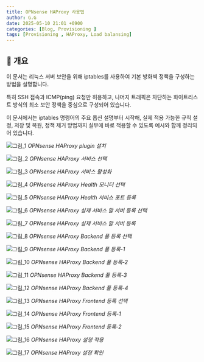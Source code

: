 ```yaml
---
title: OPNsense HAProxy 사용법
author: G.G
date: 2025-05-10 21:01 +0900
categories: [Blog, Provisioning ]
tags: [Provisioning , HAProxy, Load balansing]
---
```


## 📌 개요
이 문서는 리눅스 서버 보안을 위해 iptables를 사용하여 기본 방화벽 정책을 구성하는 방법을 설명합니다.

특히 SSH 접속과 ICMP(ping) 요청만 허용하고, 나머지 트래픽은 차단하는 화이트리스트 방식의 최소 보안 정책을 중심으로 구성되어 있습니다.

이 문서에서는 iptables 명령어의 주요 옵션 설명부터 시작해, 실제 적용 가능한 규칙 설정, 저장 및 복원, 정책 제거 방법까지 실무에 바로 적용할 수 있도록 예시와 함께 정리되어 있습니다.


![그림_1](/assets/img/2025-05-10/그림1.png)
_OPNsense HAProxy plugin 설치_

![그림_2](/assets/img/2025-05-10/그림2.png)
_OPNsense HAProxy 서비스 선택_

![그림_3](/assets/img/2025-05-10/그림3.png)
_OPNsense HAProxy 서비스 활성화_

![그림_4](/assets/img/2025-05-10/그림4.png)
_OPNsense HAProxy Health 모니터 선택_

![그림_5](/assets/img/2025-05-10/그림5.png)
_OPNsense HAProxy Health 서비스 포트 등록_

![그림_6](/assets/img/2025-05-10/그림6.png)
_OPNsense HAProxy 실제 서비스 할 서버 등록 선택_

![그림_7](/assets/img/2025-05-10/그림7.png)
_OPNsense HAProxy 실제 서비스 할 서버 등록_

![그림_8](/assets/img/2025-05-10/그림8.png)
_OPNsense HAProxy Backend 풀 등록 선택_

![그림_9](/assets/img/2025-05-10/그림9.png)
_OPNsense HAProxy Backend 풀 등록-1_

![그림_10](/assets/img/2025-05-10/그림10.png)
_OPNsense HAProxy Backend 풀 등록-2_

![그림_11](/assets/img/2025-05-10/그림11.png)
_OPNsense HAProxy Backend 풀 등록-3_

![그림_12](/assets/img/2025-05-10/그림12.png)
_OPNsense HAProxy Backend 풀 등록-4_

![그림_13](/assets/img/2025-05-10/그림13.png)
_OPNsense HAProxy Frontend 등록 선택_

![그림_14](/assets/img/2025-05-10/그림14.png)
_OPNsense HAProxy Frontend 등록-1_

![그림_15](/assets/img/2025-05-10/그림15.png)
_OPNsense HAProxy Frontend 등록-2_

![그림_16](/assets/img/2025-05-10/그림16.png)
_OPNsense HAProxy 설정 적용_

![그림_17](/assets/img/2025-05-10/그림17.png)
_OPNsense HAProxy 설정 확인_
